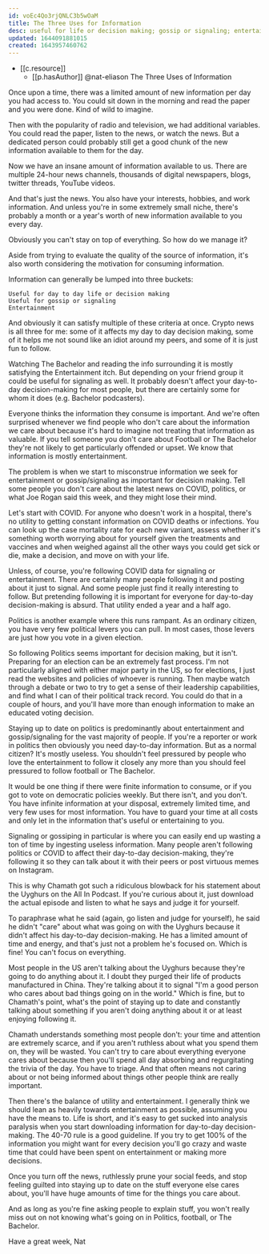 ```yaml
---
id: voEc4Qo3rjQNLC3b5wOaM
title: The Three Uses for Information
desc: useful for life or decision making; gossip or signaling; entertainment
updated: 1644091881015
created: 1643957460762
---
```



- [[c.resource]] 
  - [[p.hasAuthor]] @nat-eliason
The Three Uses of Information

Once upon a time, there was a limited amount of new information per day you had access to. You could sit down in the morning and read the paper and you were done. Kind of wild to imagine.

Then with the popularity of radio and television, we had additional variables. You could read the paper, listen to the news, or watch the news. But a dedicated person could probably still get a good chunk of the new information available to them for the day.

Now we have an insane amount of information available to us. There are multiple 24-hour news channels, thousands of digital newspapers, blogs, twitter threads, YouTube videos.

And that's just the news. You also have your interests, hobbies, and work information. And unless you're in some extremely small niche, there's probably a month or a year's worth of new information available to you every day.

Obviously you can't stay on top of everything. So how do we manage it?

Aside from trying to evaluate the quality of the source of information, it's also worth considering the motivation for consuming information.

Information can generally be lumped into three buckets:

    Useful for day to day life or decision making
    Useful for gossip or signaling
    Entertainment

And obviously it can satisfy multiple of these criteria at once. Crypto news is all three for me: some of it affects my day to day decision making, some of it helps me not sound like an idiot around my peers, and some of it is just fun to follow.

Watching The Bachelor and reading the info surrounding it is mostly satisfying the Entertainment itch. But depending on your friend group it could be useful for signaling as well. It probably doesn't affect your day-to-day decision-making for most people, but there are certainly some for whom it does (e.g. Bachelor podcasters).

Everyone thinks the information they consume is important. And we're often surprised whenever we find people who don't care about the information we care about because it's hard to imagine not treating that information as valuable. If you tell someone you don't care about Football or The Bachelor they're not likely to get particularly offended or upset. We know that information is mostly entertainment.

The problem is when we start to misconstrue information we seek for entertainment or gossip/signaling as important for decision making. Tell some people you don't care about the latest news on COVID, politics, or what Joe Rogan said this week, and they might lose their mind.

Let's start with COVID. For anyone who doesn't work in a hospital, there's no utility to getting constant information on COVID deaths or infections. You can look up the case mortality rate for each new variant, assess whether it's something worth worrying about for yourself given the treatments and vaccines and when weighed against all the other ways you could get sick or die, make a decision, and move on with your life.

Unless, of course, you're following COVID data for signaling or entertainment. There are certainly many people following it and posting about it just to signal. And some people just find it really interesting to follow. But pretending following it is important for everyone for day-to-day decision-making is absurd. That utility ended a year and a half ago.

Politics is another example where this runs rampant. As an ordinary citizen, you have very few political levers you can pull. In most cases, those levers are just how you vote in a given election.

So following Politics seems important for decision making, but it isn't. Preparing for an election can be an extremely fast process. I'm not particularly aligned with either major party in the US, so for elections, I just read the websites and policies of whoever is running. Then maybe watch through a debate or two to try to get a sense of their leadership capabilities, and find what I can of their political track record. You could do that in a couple of hours, and you'll have more than enough information to make an educated voting decision.

Staying up to date on politics is predominantly about entertainment and gossip/signaling for the vast majority of people. If you're a reporter or work in politics then obviously you need day-to-day information. But as a normal citizen? It's mostly useless. You shouldn't feel pressured by people who love the entertainment to follow it closely any more than you should feel pressured to follow football or The Bachelor.

It would be one thing if there were finite information to consume, or if you got to vote on democratic policies weekly. But there isn't, and you don't. You have infinite information at your disposal, extremely limited time, and very few uses for most information. You have to guard your time at all costs and only let in the information that's useful or entertaining to you.

Signaling or gossiping in particular is where you can easily end up wasting a ton of time by ingesting useless information. Many people aren't following politics or COVID to affect their day-to-day decision-making, they're following it so they can talk about it with their peers or post virtuous memes on Instagram.

This is why Chamath got such a ridiculous blowback for his statement about the Uyghurs on the All In Podcast. If you're curious about it, just download the actual episode and listen to what he says and judge it for yourself.

To paraphrase what he said (again, go listen and judge for yourself), he said he didn't "care" about what was going on with the Uyghurs because it didn't affect his day-to-day decision-making. He has a limited amount of time and energy, and that's just not a problem he's focused on. Which is fine! You can't focus on everything.

Most people in the US aren't talking about the Uyghurs because they're going to do anything about it. I doubt they purged their life of products manufactured in China. They're talking about it to signal "I'm a good person who cares about bad things going on in the world." Which is fine, but to Chamath's point, what's the point of staying up to date and constantly talking about something if you aren't doing anything about it or at least enjoying following it.

Chamath understands something most people don't: your time and attention are extremely scarce, and if you aren't ruthless about what you spend them on, they will be wasted. You can't try to care about everything everyone cares about because then you'll spend all day absorbing and regurgitating the trivia of the day. You have to triage. And that often means not caring about or not being informed about things other people think are really important.

Then there's the balance of utility and entertainment. I generally think we should lean as heavily towards entertainment as possible, assuming you have the means to. Life is short, and it's easy to get sucked into analysis paralysis when you start downloading information for day-to-day decision-making. The 40-70 rule is a good guideline. If you try to get 100% of the information you might want for every decision you'll go crazy and waste time that could have been spent on entertainment or making more decisions.

Once you turn off the news, ruthlessly prune your social feeds, and stop feeling guilted into staying up to date on the stuff everyone else cares about, you'll have huge amounts of time for the things you care about.

And as long as you're fine asking people to explain stuff, you won't really miss out on not knowing what's going on in Politics, football, or The Bachelor.

Have a great week,
Nat

